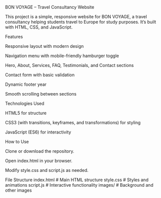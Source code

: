 BON VOYAGE – Travel Consultancy Website

This project is a simple, responsive website for BON VOYAGE, a travel consultancy helping students travel to Europe for study purposes. It’s built with HTML, CSS, and JavaScript.

Features

Responsive layout with modern design

Navigation menu with mobile-friendly hamburger toggle

Hero, About, Services, FAQ, Testimonials, and Contact sections

Contact form with basic validation

Dynamic footer year

Smooth scrolling between sections

Technologies Used

HTML5 for structure

CSS3 (with transitions, keyframes, and transformations) for styling

JavaScript (ES6) for interactivity

How to Use

Clone or download the repository.

Open index.html in your browser.

Modify style.css and script.js as needed.

File Structure
index.html      # Main HTML structure
style.css       # Styles and animations
script.js       # Interactive functionality
images/         # Background and other images
